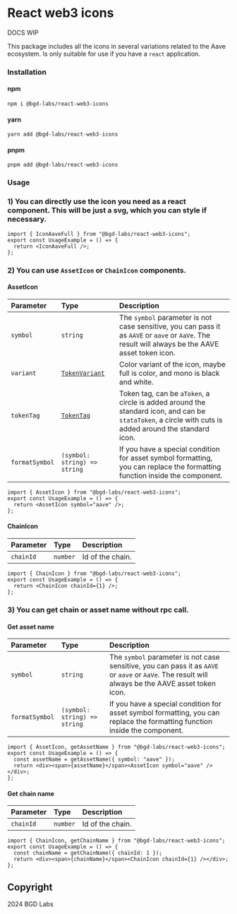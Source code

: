 # React web3 icons
DOCS WIP

This package includes all the icons in several variations related to the Aave ecosystem. Is only suitable for use if you have a `react` application.

### Installation
#### npm
<code>npm i @bgd-labs/react-web3-icons</code>
#### yarn
<code>yarn add @bgd-labs/react-web3-icons</code>
#### pnpm
<code>pnpm add @bgd-labs/react-web3-icons</code>

### Usage
### 1) You can directly use the icon you need as a react component. This will be just a svg, which you can style if necessary.
```tsx
import { IconAaveFull } from "@bgd-labs/react-web3-icons";
export const UsageExample = () => {
  return <IconAaveFull />;
};
```
### 2) You can use `AssetIcon` or `ChainIcon` components.

#### AssetIcon
| Parameter  | Type                             | Description |
|:-----------|:---------------------------------| :------ |
| `symbol`   | `string`                         | The `symbol` parameter is not case sensitive, you can pass it as `AAVE` or `aave` or `AaVe`. The result will always be the AAVE asset token icon.
| `variant`  | [`TokenVariant`](src/utils/types.ts) | Color variant of the icon, maybe full is color, and mono is black and white.
| `tokenTag` | [`TokenTag`](src/utils/types.ts)     | Token tag, can be `aToken`, a circle is added around the standard icon, and can be `stataToken`, a circle with cuts is added around the standard icon.
| `formatSymbol`   | `(symbol: string) => string`     | If you have a special condition for asset symbol formatting, you can replace the formatting function inside the component.

```tsx
import { AssetIcon } from "@bgd-labs/react-web3-icons";
export const UsageExample = () => {
  return <AssetIcon symbol="aave" />;
};
```

#### ChainIcon
| Parameter  | Type                             | Description |
|:-----------|:---------------------------------| :------ |
| `chainId`   | `number`                         | Id of the chain.

```tsx
import { ChainIcon } from "@bgd-labs/react-web3-icons";
export const UsageExample = () => {
  return <ChainIcon chainId={1} />;
};
```

### 3) You can get chain or asset name without rpc call.
#### Get asset name
| Parameter  | Type                             | Description |
|:-----------|:---------------------------------| :------ |
| `symbol`   | `string`                         | The `symbol` parameter is not case sensitive, you can pass it as `AAVE` or `aave` or `AaVe`. The result will always be the AAVE asset token icon.
| `formatSymbol`   | `(symbol: string) => string`     | If you have a special condition for asset symbol formatting, you can replace the formatting function inside the component.

```tsx
import { AssetIcon, getAssetName } from "@bgd-labs/react-web3-icons";
export const UsageExample = () => {
  const assetName = getAssetName({ symbol: "aave" });
  return <div><span>{assetName}</span><AssetIcon symbol="aave" /></div>;
};
```
#### Get chain name
| Parameter  | Type                             | Description |
|:-----------|:---------------------------------| :------ |
| `chainId`   | `number`                         | Id of the chain.

```tsx
import { ChainIcon, getChainName } from "@bgd-labs/react-web3-icons";
export const UsageExample = () => {
  const chainName = getChainName({ chainId: 1 });
  return <div><span>{chainName}</span><ChainIcon chainId={1} /></div>;
};
```

## Copyright
2024 BGD Labs